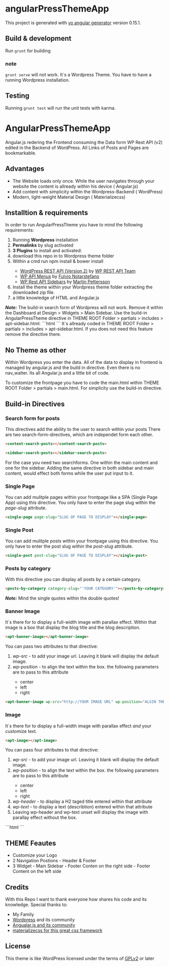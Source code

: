# angularPressThemeApp

This project is generated with [yo angular generator](https://github.com/yeoman/generator-angular)
version 0.15.1.

## Build & development

Run `grunt` for building

### note

`grunt serve` will not work. It´s a Wordpress Theme. You have to have a running Wordpress installation.

## Testing

Running `grunt test` will run the unit tests with karma.

# AngularPressThemeApp
Angular.js redering the Frontend consuming the Data form WP Rest API (v2) edited in the Backend of WordPress. All Links of Posts and Pages are bookmarkable.

## Advantages
<ul>
    <li>The Website loads only once. While the user navigates through your website the content is allready within his device ( Angular.js)</li>
    <li>Add content with simplicity within the Wordpress-Backend ( WordPress)</li>
    <li>Modern, light-weight Material Design ( Materializecss)</li>
</ul>

## Installtion & requirements
In order to run AngularPressTheme you have to mind the following requirements:
<ol>
<li>Running <b>Wordpress</b> installation</li>
<li><b>Permalinks</b> by slug activated</li>
<li><b>3 Plugins</b> to install and activated:</li>
<li>download this repo in to Wordpress theme folder</li>
<li>Within a cmd run npm install & bower install</li>
<ul>
    <li><a href="https://wordpress.org/plugins/rest-api/" target="_blank">WordPress REST API (Version 2)</a> by <a href="http://v2.wp-api.org/" target="_blank">WP REST API Team</a></li>
    <li><a href="https://wordpress.org/plugins/wp-api-menus/" target="_blank">WP API Menus</a> by <a href="https://github.com/unfulvio" target="_blank">Fulvio Notarstefano</a></li>
    <li><a href="https://wordpress.org/plugins/wp-rest-api-sidebars/">WP Rest API Sidebars</a> by <a href="https://github.com/martin-pettersson" target="_blank">Martin Pettersson</a></li>
    </ul></li>
<li>Install the theme within your Wordpress theme folder extracting the downloaded zip file.</li>
<li>a little knowledge of HTML and Angular.js</li>
</ol>
<b><em>Note:</em></b> The build-in search form of Wordpress will not work. Remove it within the Dashboard at Design > Widgets > Main Sidebar. Use the build-in AngularPressTheme directive in THEME ROOT Folder > partials > includes > apt-sidebar.html:
```html
<sidebar-search-posts></sidebar-search-posts>
```
It´s allready coded in THEME ROOT Folder > partials > includes > apt-sidebar.html.
If you does not need this feature remove the directive there.

## No Theme as other
Within Wordpress you enter the data.
All of the data to display in frontend is managed by angular.js and the build in directive. Even there is no nav_walter. Its all Angular.js and a little bit of code.

To customize the frontpage you have to code the main.html within THEME ROOT Folder > partials > main.html.
For simplicity use the build-in directive.

## Build-in Directives

### Search form for posts
This directives add the ability to the user to search within your posts
There are two search-form-directives, which are independet form each other. 
```html
<content-search-posts></content-search-posts>
```
```html
<sidebar-search-posts></sidebar-search-posts>
```
For the case you need two searchforms. One within the main content and one for the sidebar. Adding the same directive in both sidebar and main content, would effect both forms while the user put input to it.

### Single Page
You can add mulitple pages within your frontpage like a SPA (Single Page App) using this directive. You only have to enter the page slug within the <em>page-slug</em> attribute.
```html
<single-page page-slug="SLUG OF PAGE TO DISPLAY"></single-page>
```

### Single Post
You can add mulitple posts within your frontpage using this directive. You only have to enter the post slug within the <em>post-slug</em> attribute.
```html
<single-post post-slug="SLUG OF PAGE TO DISPLAY"></single-post>
```

### Posts by category
With this directive you can display all posts by a certain category.
```html
<posts-by-category category-slug="'YOUR CATEGORY'"></posts-by-category>
```
<b><em>Note:</em></b> Mind the single quotes within the double quotes!

### Banner Image
It´s there for to display a full-width image with parallax effect. Within that image is a box that display the blog title and the blog description.

```html
<apt-banner-image></apt-banner-image>
```

You can pass two attributes to that directive:
<ol>
<li><em>wp-src</em> - to add your image url. Leaving it blank will display the default image.</li>
<li><em>wp-position</em> - to align the text within the box. the following parameters are to pass to this attribute</li>
<ul>
    <li>center</li>
    <li>left</li>
    <li>right</li>
</ul>
</ol>

```html 
<apt-banner-image wp-src="http://YOUR IMAGE URL" wp-position="ALGIN THE TEXT WITHIN THE BOX"></apt-banner-image>
```

### Image
It´s there for to display a full-width image with parallax effect <em>and</em> your customize text. 

```html
<apt-image></apt-image>
```
You can pass four attributes to that directive:
<ol>
<li><em>wp-src</em> - to add your image url. Leaving it blank will display the default image.</li>
<li><em>wp-position</em> - to align the text within the box. the following parameters are to pass to this attribute</li>
<ul>
    <li>center</li>
    <li>left</li>
    <li>right</li>
</ul>
<li><em>wp-header</em> - to display a H2 taged title entered within that attribute</li>
<li><em>wp-text</em> - to display a text (describtion) entered within that attribute</li>
<li>Leaving wp-header and wp-text unset will display the image with parallay effect without the box.</li>
</ol>
```html
<apt-image wp-header="YOUR AWSOME TITLE" wp-text="YOUR AWESOME DESCRPTION TEXT"  wp-src="http://YOUR IMAGE URL" wp-position="ALGIN THE TEXT WITHIN THE BOX"></apt-image>
```

## THEME Feautes
<ul>
    <li>Customize your Logo</li>
    <li>2 Navigation Postions - Header & Footer</li>
    <li>3 Widget - Main Sidebar - Footer Conten on the right side - Footer Content on the left side</li>
</ul>

## Credits
With this Repo I want to thank everyone how shares his code and its knowledge.
Special thanks to:
<ul>
    <li>My Family</li>
    <li><a href="https://wordpress.org/" target="_blank">Wordpress</a> and its community</li>
    <li><a href="https://angularjs.org/" target="_blank">Angualar.js and its community</a></li>
    <li><a href="http://materializecss.com/" target="_blank">materializecss for this great css framework</a></li>
</ul>

## License
This theme is like WordPress licensed under the terms of <a href="http://www.gnu.org/licenses/gpl-2.0.html" target="_blank">GPLv2</a> or later
